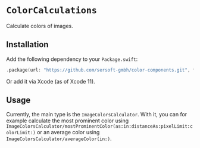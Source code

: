 # ``ColorCalculations``

Calculate colors of images.

## Installation

Add the following dependency to your `Package.swift`:
```swift
.package(url: "https://github.com/sersoft-gmbh/color-components.git", from: "1.0.0"),
```

Or add it via Xcode (as of Xcode 11).

## Usage

Currently, the main type is the ``ImageColorsCalculator``.
With it, you can for example calculate the most prominent color using ``ImageColorsCalculator/mostProminentColor(as:in:distanceAs:pixelLimit:colorLimit:)`` or an average color using ``ImageColorsCalculator/averageColor(in:)``. 
